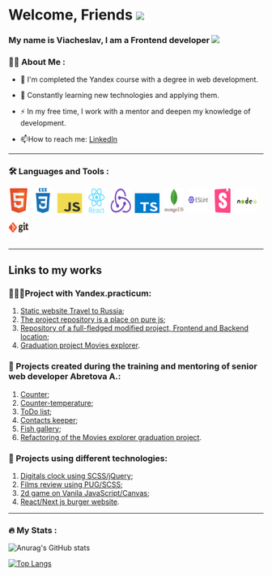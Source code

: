<div id="header">
 <h1>
  Welcome, Friends
  <img src="https://media.giphy.com/media/hvRJCLFzcasrR4ia7z/giphy.gif" width="30px" />
 </h1>

 <h3>My name is Viacheslav, I am a Frontend developer <img src="https://media.giphy.com/media/WUlplcMpOCEmTGBtBW/giphy.gif" width="30"></h3>
</div>

### :man_technologist: About Me :


- :telescope: I'm completed the Yandex course with a degree in web development.

- :seedling: Constantly learning new technologies and applying them.

- :zap: In my free time, I work with a mentor and deepen my knowledge of development.

- :mailbox:How to reach me: [LinkedIn](https://www.linkedin.com/in/SlavaChernogorov/)

____

### :hammer_and_wrench: Languages and Tools :

<div>
   <img src="https://github.com/devicons/devicon/blob/master/icons/html5/html5-original.svg" title="HTML5" alt="HTML" width="40" height="50"/>&nbsp;
   <img src="https://github.com/devicons/devicon/blob/master/icons/css3/css3-plain-wordmark.svg"  title="CSS3" alt="CSS" width="40" height="50"/>&nbsp;
   <img src="https://github.com/devicons/devicon/blob/master/icons/javascript/javascript-original.svg" title="JavaScript" alt="JavaScript" width="50" height="40"/>&nbsp;
  <img src="https://github.com/devicons/devicon/blob/master/icons/react/react-original-wordmark.svg" title="React" alt="React" width="40" height="50"/>&nbsp;
  <img src="https://github.com/devicons/devicon/blob/master/icons/redux/redux-original.svg" title="Redux" alt="Redux " width="40" height="50"/>&nbsp;
  <img src="https://github.com/devicons/devicon/blob/master/icons/typescript/typescript-original.svg" title="TypeScript" alt="TypeScript" width="50" height="40"/>&nbsp;
  <img src="https://github.com/devicons/devicon/blob/master/icons/mongodb/mongodb-original-wordmark.svg" title="Mongodb" alt="Mongodb" width="40" height="50"/>&nbsp;
  <img src="https://github.com/devicons/devicon/blob/master/icons/eslint/eslint-original-wordmark.svg" title="ESLint" alt="ESLint" width="40" height="50"/>&nbsp;
  <img src="https://github.com/devicons/devicon/blob/master/icons/storybook/storybook-original.svg" title="Storybook" alt="Storybook" width="40" height="50"/>&nbsp;
  <img src="https://github.com/devicons/devicon/blob/master/icons/nodejs/nodejs-original-wordmark.svg" title="NodeJS" alt="NodeJS" width="40" height="50"/>&nbsp;
  <img src="https://github.com/devicons/devicon/blob/master/icons/git/git-original-wordmark.svg" title="Git" **alt="Git" width="40" height="50"/>
</div>

---

## Links to my works

### 👨🏻‍💻Project with Yandex.practicum:

1) [Static website Travel to Russia](https://github.com/ChernoSlava/Russian-travel );
2) [The project repository is a place on pure js](https://github.com/ChernoSlava/Mesto );
3) [Repository of a full-fledged modified project, Frontend and Backend location](https://github.com/ChernoSlava/react-mesto-api-full );
4) [Graduation project Movies explorer](https://github.com/ChernoSlava/movies-explorer-frontend ).

### 🤝 Projects created during the training and mentoring of senior web developer Abretova A.:

1) [Counter](https://github.com/ChernoSlava/counter);
2) [Counter-temperature](https://github.com/ChernoSlava/counter-temperature);
3) [ToDo list](https://github.com/ChernoSlava/ToDo);
4) [Contacts keeper](https://github.com/ChernoSlava/contacts-keeper);
4) [Fish gallery](https://github.com/ChernoSlava/fish-gallery);
5) [Refactoring of the Movies explorer graduation project](https://github.com/ChernoSlava/Movies-exlorer-refactor ).

### 🐲 Projects using different technologies:

1) [Digitals clock using SCSS/jQuery](https://github.com/ChernoSlava/Digital-Clock);
2) [Films review using PUG/SCSS](https://github.com/ChernoSlava/Film-Review );
3) [2d game on Vanila JavaScript/Canvas](https://github.com/ChernoSlava/Fluppy );
4) [React/Next js burger website](https://github.com/ChernoSlava/Burgers-Next-JS ).

---
### :fire: My Stats :
![Anurag's GitHub stats](https://github-readme-stats.vercel.app/api?username=ChernoSlava&theme=vision-friendly-dark&show_icons=true)

[![Top Langs](https://github-readme-stats.vercel.app/api/top-langs/?username=ChernoSlava&layout=compact&theme=vision-friendly-dark)](https://github.com/anuraghazra/github-readme-stats)
<!--
**ChernoSlava/ChernoSlava** is a ✨ _special_ ✨ repository because its `README.md` (this file) appears on your GitHub profile.

Here are some ideas to get you started:

- 🔭 I’m currently working on ...
- 🌱 I’m currently learning ...
- 👯 I’m looking to collaborate on ...
- 🤔 I’m looking for help with ...
- 💬 Ask me about ...
- 📫 How to reach me: ...
- 😄 Pronouns: ...
- ⚡ Fun fact: ...
-->

